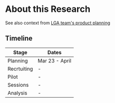 
# About this Research

See also context from [LGA team's product planning](https://github.com/department-of-veterans-affairs/va.gov-team/tree/master/products/login.gov-adoption/products/in-person%20support)

## Timeline

| Stage | Dates |
| --- | ---|
| Planning | Mar 23 - April |
| Recrtuiting | - |
| Pilot | - |
| Sessions | - |
| Analysis | - |
